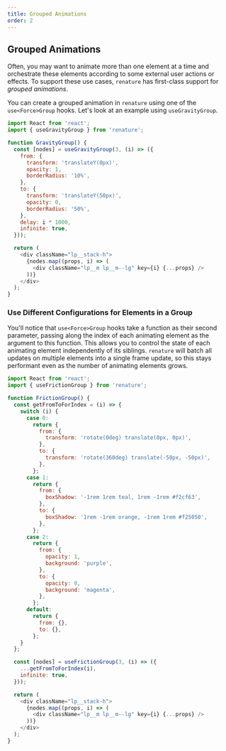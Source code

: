 ```yaml
---
title: Grouped Animations
order: 2
---
```


## Grouped Animations

Often, you may want to animate more than one element at a time and orchestrate these elements according to some external user actions or effects. To support these use cases, `renature` has first-class support for _grouped animations_.

You can create a grouped animation in `renature` using one of the `use<Force>Group` hooks. Let's look at an example using `useGravityGroup`.

```js live=true
import React from 'react';
import { useGravityGroup } from 'renature';

function GravityGroup() {
  const [nodes] = useGravityGroup(3, (i) => ({
    from: {
      transform: 'translateY(0px)',
      opacity: 1,
      borderRadius: '10%',
    },
    to: {
      transform: 'translateY(50px)',
      opacity: 0,
      borderRadius: '50%',
    },
    delay: i * 1000,
    infinite: true,
  }));

  return (
    <div className="lp__stack-h">
      {nodes.map((props, i) => (
        <div className="lp__m lp__m--lg" key={i} {...props} />
      ))}
    </div>
  );
}
```

### Use Different Configurations for Elements in a Group

You'll notice that `use<Force>Group` hooks take a function as their second parameter, passing along the index of each animating element as the argument to this function. This allows you to control the state of each animating element independently of its siblings. `renature` will batch all updates on multiple elements into a single frame update, so this stays performant even as the number of animating elements grows.

```js live=true
import React from 'react';
import { useFrictionGroup } from 'renature';

function FrictionGroup() {
  const getFromToForIndex = (i) => {
    switch (i) {
      case 0:
        return {
          from: {
            transform: 'rotate(0deg) translate(0px, 0px)',
          },
          to: {
            transform: 'rotate(360deg) translate(-50px, -50px)',
          },
        };
      case 1:
        return {
          from: {
            boxShadow: '-1rem 1rem teal, 1rem -1rem #f2cf63',
          },
          to: {
            boxShadow: '1rem -1rem orange, -1rem 1rem #f25050',
          },
        };
      case 2:
        return {
          from: {
            opacity: 1,
            background: 'purple',
          },
          to: {
            opacity: 0,
            background: 'magenta',
          },
        };
      default:
        return {
          from: {},
          to: {},
        };
    }
  };

  const [nodes] = useFrictionGroup(3, (i) => ({
    ...getFromToForIndex(i),
    infinite: true,
  }));

  return (
    <div className="lp__stack-h">
      {nodes.map((props, i) => (
        <div className="lp__m lp__m--lg" key={i} {...props} />
      ))}
    </div>
  );
}
```
